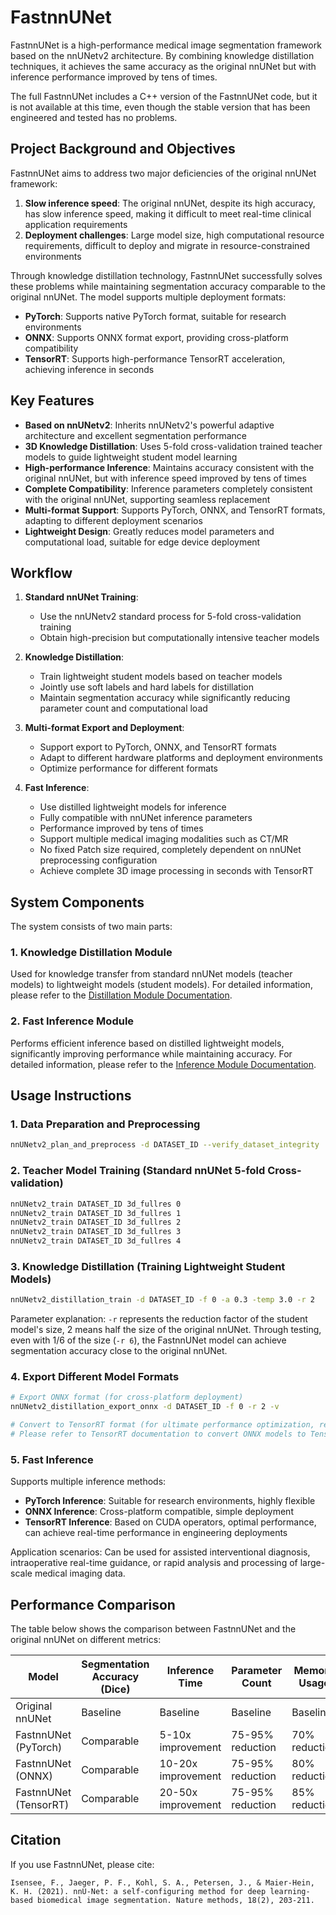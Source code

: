 # FastnnUNet

FastnnUNet is a high-performance medical image segmentation framework based on the nnUNetv2 architecture. By combining knowledge distillation techniques, it achieves the same accuracy as the original nnUNet but with inference performance improved by tens of times.

The full FastnnUNet includes a C++ version of the FastnnUNet code, but it is not available at this time, even though the stable version that has been engineered and tested has no problems.

## Project Background and Objectives

FastnnUNet aims to address two major deficiencies of the original nnUNet framework:
1. **Slow inference speed**: The original nnUNet, despite its high accuracy, has slow inference speed, making it difficult to meet real-time clinical application requirements
2. **Deployment challenges**: Large model size, high computational resource requirements, difficult to deploy and migrate in resource-constrained environments

Through knowledge distillation technology, FastnnUNet successfully solves these problems while maintaining segmentation accuracy comparable to the original nnUNet. The model supports multiple deployment formats:
- **PyTorch**: Supports native PyTorch format, suitable for research environments
- **ONNX**: Supports ONNX format export, providing cross-platform compatibility
- **TensorRT**: Supports high-performance TensorRT acceleration, achieving inference in seconds

## Key Features

- **Based on nnUNetv2**: Inherits nnUNetv2's powerful adaptive architecture and excellent segmentation performance
- **3D Knowledge Distillation**: Uses 5-fold cross-validation trained teacher models to guide lightweight student model learning
- **High-performance Inference**: Maintains accuracy consistent with the original nnUNet, but with inference speed improved by tens of times
- **Complete Compatibility**: Inference parameters completely consistent with the original nnUNet, supporting seamless replacement
- **Multi-format Support**: Supports PyTorch, ONNX, and TensorRT formats, adapting to different deployment scenarios
- **Lightweight Design**: Greatly reduces model parameters and computational load, suitable for edge device deployment

## Workflow

1. **Standard nnUNet Training**:
   - Use the nnUNetv2 standard process for 5-fold cross-validation training
   - Obtain high-precision but computationally intensive teacher models

2. **Knowledge Distillation**:
   - Train lightweight student models based on teacher models
   - Jointly use soft labels and hard labels for distillation
   - Maintain segmentation accuracy while significantly reducing parameter count and computational load

3. **Multi-format Export and Deployment**:
   - Support export to PyTorch, ONNX, and TensorRT formats
   - Adapt to different hardware platforms and deployment environments
   - Optimize performance for different formats

4. **Fast Inference**:
   - Use distilled lightweight models for inference
   - Fully compatible with nnUNet inference parameters
   - Performance improved by tens of times
   - Support multiple medical imaging modalities such as CT/MR
   - No fixed Patch size required, completely dependent on nnUNet preprocessing configuration
   - Achieve complete 3D image processing in seconds with TensorRT

## System Components

The system consists of two main parts:

### 1. Knowledge Distillation Module

Used for knowledge transfer from standard nnUNet models (teacher models) to lightweight models (student models). For detailed information, please refer to the [Distillation Module Documentation](./distillation/README.md).

### 2. Fast Inference Module

Performs efficient inference based on distilled lightweight models, significantly improving performance while maintaining accuracy. For detailed information, please refer to the [Inference Module Documentation](./inference/README.md).

## Usage Instructions

### 1. Data Preparation and Preprocessing

```bash
nnUNetv2_plan_and_preprocess -d DATASET_ID --verify_dataset_integrity
```

### 2. Teacher Model Training (Standard nnUNet 5-fold Cross-validation)

```bash
nnUNetv2_train DATASET_ID 3d_fullres 0
nnUNetv2_train DATASET_ID 3d_fullres 1
nnUNetv2_train DATASET_ID 3d_fullres 2
nnUNetv2_train DATASET_ID 3d_fullres 3
nnUNetv2_train DATASET_ID 3d_fullres 4
```

### 3. Knowledge Distillation (Training Lightweight Student Models)

```bash
nnUNetv2_distillation_train -d DATASET_ID -f 0 -a 0.3 -temp 3.0 -r 2
```

Parameter explanation: `-r` represents the reduction factor of the student model's size, 2 means half the size of the original nnUNet. Through testing, even with 1/6 of the size (`-r 6`), the FastnnUNet model can achieve segmentation accuracy close to the original nnUNet.

### 4. Export Different Model Formats

```bash
# Export ONNX format (for cross-platform deployment)
nnUNetv2_distillation_export_onnx -d DATASET_ID -f 0 -r 2 -v

# Convert to TensorRT format (for ultimate performance optimization, requires additional steps)
# Please refer to TensorRT documentation to convert ONNX models to TensorRT engines
```

### 5. Fast Inference

Supports multiple inference methods:
- **PyTorch Inference**: Suitable for research environments, highly flexible
- **ONNX Inference**: Cross-platform compatible, simple deployment
- **TensorRT Inference**: Based on CUDA operators, optimal performance, can achieve real-time performance in engineering deployments

Application scenarios: Can be used for assisted interventional diagnosis, intraoperative real-time guidance, or rapid analysis and processing of large-scale medical imaging data.

## Performance Comparison

The table below shows the comparison between FastnnUNet and the original nnUNet on different metrics:

| Model | Segmentation Accuracy (Dice) | Inference Time | Parameter Count | Memory Usage | Deployment Difficulty |
|------|---------------|---------|-------|---------|---------|
| Original nnUNet | Baseline | Baseline | Baseline | Baseline | Complex |
| FastnnUNet (PyTorch) | Comparable | 5-10x improvement | 75-95% reduction | 70% reduction | Medium |
| FastnnUNet (ONNX) | Comparable | 10-20x improvement | 75-95% reduction | 80% reduction | Simple |
| FastnnUNet (TensorRT) | Comparable | 20-50x improvement | 75-95% reduction | 85% reduction | Medium |

## Citation

If you use FastnnUNet, please cite:

```
Isensee, F., Jaeger, P. F., Kohl, S. A., Petersen, J., & Maier-Hein, K. H. (2021). nnU-Net: a self-configuring method for deep learning-based biomedical image segmentation. Nature methods, 18(2), 203-211.
``` 